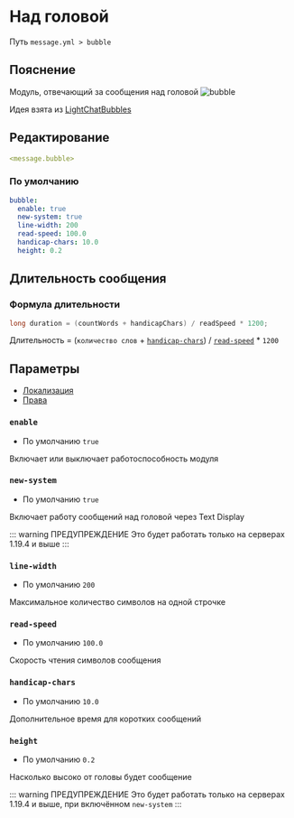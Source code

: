 # Над головой
Путь `message.yml > bubble`

## Пояснение
Модуль, отвечающий за сообщения над головой
![bubble](/bubble.gif)

Идея взята из [LightChatBubbles](https://github.com/atesin/LightChatBubbles)

## Редактирование
```yaml
<message.bubble>
```

### По умолчанию
```yaml
bubble:
  enable: true
  new-system: true
  line-width: 200
  read-speed: 100.0
  handicap-chars: 10.0
  height: 0.2
```

## Длительность сообщения

### Формула длительности

```java
long duration = (countWords + handicapChars) / readSpeed * 1200;
```

Длительность = (`количество слов` + [`handicap-chars`](#handicap-chars)) / [`read-speed`](#read-speed) * `1200`

## Параметры

- [Локализация](/ru/localizations/ru_ru/message/bubble/)
- [Права](/ru/permission/message/bubble/)

### `enable`
- По умолчанию `true`

Включает или выключает работоспособность модуля

### `new-system`
- По умолчанию `true`

Включает работу сообщений над головой через Text Display

::: warning ПРЕДУПРЕЖДЕНИЕ
Это будет работать только на серверах 1.19.4 и выше
:::

### `line-width`
- По умолчанию `200`

Максимальное количество символов на одной строчке

### `read-speed`
- По умолчанию `100.0`

Скорость чтения символов сообщения

### `handicap-chars`
- По умолчанию `10.0`

Дополнительное время для коротких сообщений

### `height`
- По умолчанию `0.2`

Насколько высоко от головы будет сообщение

::: warning ПРЕДУПРЕЖДЕНИЕ
Это будет работать только на серверах 1.19.4 и выше, при включённом `new-system`
:::